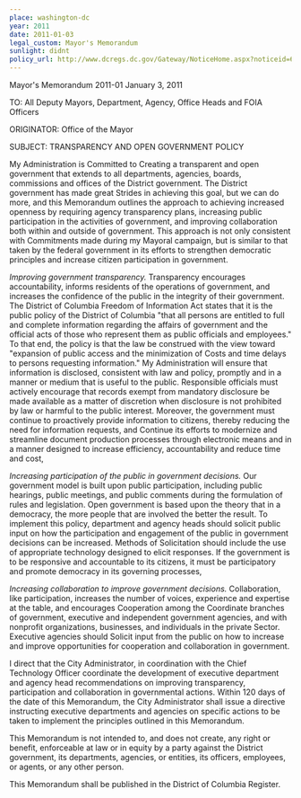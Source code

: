 ```yaml
---
place: washington-dc
year: 2011
date: 2011-01-03
legal_custom: Mayor's Memorandum
sunlight: didnt
policy_url: http://www.dcregs.dc.gov/Gateway/NoticeHome.aspx?noticeid=673973
---
```


Mayor's Memorandum 2011-01 January 3, 2011

TO: All Deputy Mayors, Department, Agency, Office Heads and FOIA Officers

ORIGINATOR: Office of the Mayor

SUBJECT: TRANSPARENCY AND OPEN GOVERNMENT POLICY

My Administration is Committed to Creating a transparent and open government that extends to all departments, agencies, boards, commissions and offices of the District government. The District government has made great Strides in achieving this goal, but we can do more, and this Memorandum outlines the approach to achieving increased openness by requiring agency transparency plans, increasing public participation in the activities of government, and improving collaboration both within and outside of government. This approach is not only consistent with Commitments made during my Mayoral campaign, but is similar to that taken by the federal government in its efforts to strengthen democratic principles and increase citizen participation in government.

<em>Improving government transparency.</em> Transparency encourages accountability, informs residents of the operations of government, and increases the confidence of the public in the integrity of their government. The District of Columbia Freedom of Information Act states that it is the public policy of the District of Columbia "that all persons are entitled to full and complete information regarding the affairs of government and the official acts of those who represent them as public officials and employees." To that end, the policy is that the law be construed with the view toward "expansion of public access and the minimization of Costs and time delays to persons requesting information." My Administration will ensure that information is disclosed, consistent with law and policy, promptly and in a manner or medium that is useful to the public. Responsible officials must actively encourage that records exempt from mandatory disclosure be made available as a matter of discretion when disclosure is not prohibited by law or harmful to the public interest. Moreover, the government must continue to proactively provide information to citizens, thereby reducing the need for information requests, and Continue its efforts to modernize and streamline document production processes through electronic means and in a manner designed to increase efficiency, accountability and reduce time and cost,

<em>Increasing participation of the public in government decisions.</em> Our government model is built upon public participation, including public hearings, public meetings, and public comments during the formulation of rules and legislation. Open government is based upon the theory that in a democracy, the more people that are involved the better the result. To implement this policy, department and agency heads should solicit public input on how the participation and engagement of the public in government decisions can be increased. Methods of Solicitation should include the use of appropriate technology designed to elicit responses. If the government is to be responsive and accountable to its citizens, it must be participatory and promote democracy in its governing processes,

<em>Increasing collaboration to improve government decisions.</em> Collaboration, like participation, increases the number of voices, experience and expertise at the table, and encourages Cooperation among the Coordinate branches of government, executive and independent government agencies, and with nonprofit organizations, businesses, and individuals in the private Sector. Executive agencies should Solicit input from the public on how to increase and improve opportunities for cooperation and collaboration in government.

I direct that the City Administrator, in coordination with the Chief Technology Officer coordinate the development of executive department and agency head recommendations on improving transparency, participation and collaboration in governmental actions. Within 120 days of the date of this Memorandum, the City Administrator shall issue a directive instructing executive departments and agencies on specific actions to be taken to implement the principles outlined in this Memorandum.

This Memorandum is not intended to, and does not create, any right or benefit, enforceable at law or in equity by a party against the District government, its departments, agencies, or entities, its officers, employees, or agents, or any other person.

This Memorandum shall be published in the District of Columbia Register.
